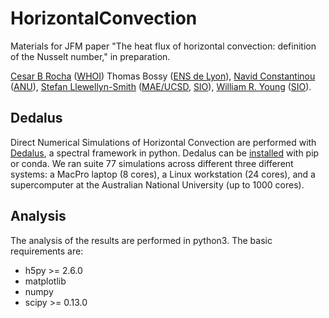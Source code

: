 # HorizontalConvection
Materials for JFM paper "The heat flux of horizontal convection: definition of the Nusselt number," in preparation.

[Cesar B Rocha](cbrocha.com) ([WHOI](whoi.edu))
Thomas Bossy ([ENS de Lyon](http://www.ens-lyon.fr)), 
[Navid Constantinou](http://www.navidconstantinou.com) ([ANU](https://www.anu.edu.au)),
[Stefan Llewellyn-Smith](https://sites.google.com/a/eng.ucsd.edu/sgls/)
([MAE/UCSD](http://maeweb.ucsd.edu), [SIO](scripps.ucsd.edu)), 
[William R. Young](http://pordlabs.ucsd.edu/wryoung/) ([SIO](scripps.ucsd.edu)).

## Dedalus
Direct Numerical Simulations of Horizontal Convection are performed with
[Dedalus](http://dedalus-project.org), a spectral framework in python. Dedalus
can be
[installed](https://dedalus-project.readthedocs.io/en/latest/installation.html#installing-the-dedalus-package)
with pip or conda. We ran suite 77 simulations across different three different systems: a MacPro laptop (8 cores), a Linux workstation (24 cores), and a supercomputer at the Australian National University (up to 1000 cores).

## Analysis
The analysis of the results are performed in python3. The basic requirements
are:
 
- h5py >= 2.6.0
- matplotlib
- numpy
- scipy >= 0.13.0



